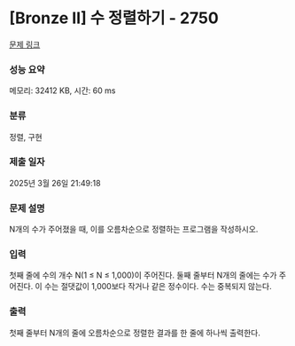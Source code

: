 # [Bronze II] 수 정렬하기 - 2750 

[문제 링크](https://www.acmicpc.net/problem/2750) 

### 성능 요약

메모리: 32412 KB, 시간: 60 ms

### 분류

정렬, 구현

### 제출 일자

2025년 3월 26일 21:49:18

### 문제 설명

<p>N개의 수가 주어졌을 때, 이를 오름차순으로 정렬하는 프로그램을 작성하시오.</p>

### 입력 

 <p>첫째 줄에 수의 개수 N(1 ≤ N ≤ 1,000)이 주어진다. 둘째 줄부터 N개의 줄에는 수가 주어진다. 이 수는 절댓값이 1,000보다 작거나 같은 정수이다. 수는 중복되지 않는다.</p>

### 출력 

 <p>첫째 줄부터 N개의 줄에 오름차순으로 정렬한 결과를 한 줄에 하나씩 출력한다.</p>

